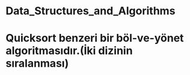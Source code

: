 # Data_Structures_and_Algorithms
# Quicksort benzeri bir böl-ve-yönet algoritmasıdır.(İki dizinin sıralanması)
